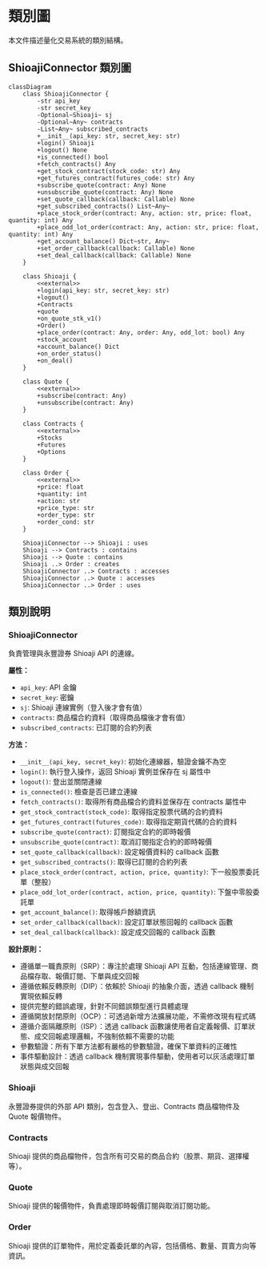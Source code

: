 # 類別圖

本文件描述量化交易系統的類別結構。

## ShioajiConnector 類別圖

```mermaid
classDiagram
    class ShioajiConnector {
        -str api_key
        -str secret_key
        -Optional~Shioaji~ sj
        -Optional~Any~ contracts
        -List~Any~ subscribed_contracts
        +__init__(api_key: str, secret_key: str)
        +login() Shioaji
        +logout() None
        +is_connected() bool
        +fetch_contracts() Any
        +get_stock_contract(stock_code: str) Any
        +get_futures_contract(futures_code: str) Any
        +subscribe_quote(contract: Any) None
        +unsubscribe_quote(contract: Any) None
        +set_quote_callback(callback: Callable) None
        +get_subscribed_contracts() List~Any~
        +place_stock_order(contract: Any, action: str, price: float, quantity: int) Any
        +place_odd_lot_order(contract: Any, action: str, price: float, quantity: int) Any
        +get_account_balance() Dict~str, Any~
        +set_order_callback(callback: Callable) None
        +set_deal_callback(callback: Callable) None
    }
    
    class Shioaji {
        <<external>>
        +login(api_key: str, secret_key: str)
        +logout()
        +Contracts
        +quote
        +on_quote_stk_v1()
        +Order()
        +place_order(contract: Any, order: Any, odd_lot: bool) Any
        +stock_account
        +account_balance() Dict
        +on_order_status()
        +on_deal()
    }
    
    class Quote {
        <<external>>
        +subscribe(contract: Any)
        +unsubscribe(contract: Any)
    }
    
    class Contracts {
        <<external>>
        +Stocks
        +Futures
        +Options
    }
    
    class Order {
        <<external>>
        +price: float
        +quantity: int
        +action: str
        +price_type: str
        +order_type: str
        +order_cond: str
    }
    
    ShioajiConnector --> Shioaji : uses
    Shioaji --> Contracts : contains
    Shioaji --> Quote : contains
    Shioaji ..> Order : creates
    ShioajiConnector ..> Contracts : accesses
    ShioajiConnector ..> Quote : accesses
    ShioajiConnector ..> Order : uses
```

## 類別說明

### ShioajiConnector
負責管理與永豐證券 Shioaji API 的連線。

**屬性：**
- `api_key`: API 金鑰
- `secret_key`: 密鑰
- `sj`: Shioaji 連線實例（登入後才會有值）
- `contracts`: 商品檔合約資料（取得商品檔後才會有值）
- `subscribed_contracts`: 已訂閱的合約列表

**方法：**
- `__init__(api_key, secret_key)`: 初始化連線器，驗證金鑰不為空
- `login()`: 執行登入操作，返回 Shioaji 實例並保存在 sj 屬性中
- `logout()`: 登出並關閉連線
- `is_connected()`: 檢查是否已建立連線
- `fetch_contracts()`: 取得所有商品檔合約資料並保存在 contracts 屬性中
- `get_stock_contract(stock_code)`: 取得指定股票代碼的合約資料
- `get_futures_contract(futures_code)`: 取得指定期貨代碼的合約資料
- `subscribe_quote(contract)`: 訂閱指定合約的即時報價
- `unsubscribe_quote(contract)`: 取消訂閱指定合約的即時報價
- `set_quote_callback(callback)`: 設定報價資料的 callback 函數
- `get_subscribed_contracts()`: 取得已訂閱的合約列表
- `place_stock_order(contract, action, price, quantity)`: 下一般股票委託單（整股）
- `place_odd_lot_order(contract, action, price, quantity)`: 下盤中零股委託單
- `get_account_balance()`: 取得帳戶餘額資訊
- `set_order_callback(callback)`: 設定訂單狀態回報的 callback 函數
- `set_deal_callback(callback)`: 設定成交回報的 callback 函數

**設計原則：**
- 遵循單一職責原則（SRP）：專注於處理 Shioaji API 互動，包括連線管理、商品檔存取、報價訂閱、下單與成交回報
- 遵循依賴反轉原則（DIP）：依賴於 Shioaji 的抽象介面，透過 callback 機制實現依賴反轉
- 提供完整的錯誤處理，針對不同錯誤類型進行具體處理
- 遵循開放封閉原則（OCP）：可透過新增方法擴展功能，不需修改現有程式碼
- 遵循介面隔離原則（ISP）：透過 callback 函數讓使用者自定義報價、訂單狀態、成交回報處理邏輯，不強制依賴不需要的功能
- 參數驗證：所有下單方法都有嚴格的參數驗證，確保下單資料的正確性
- 事件驅動設計：透過 callback 機制實現事件驅動，使用者可以灰活處理訂單狀態與成交回報

### Shioaji
永豐證券提供的外部 API 類別，包含登入、登出、Contracts 商品檔物件及 Quote 報價物件。

### Contracts
Shioaji 提供的商品檔物件，包含所有可交易的商品合約（股票、期貨、選擇權等）。

### Quote
Shioaji 提供的報價物件，負責處理即時報價訂閱與取消訂閱功能。

### Order
Shioaji 提供的訂單物件，用於定義委託單的內容，包括價格、數量、買賣方向等資訊。
